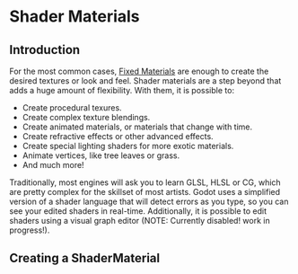 # Shader Materials

## Introduction

For the most common cases, [Fixed Materials](tutorial_fixed_materials) are enough to create the desired textures or look and feel. Shader materials are a step beyond that adds a huge amount of flexibility. With them, it is possible to:

*  Create procedural texures.
*  Create complex texture blendings.
*  Create animated materials, or materials that change with time.
*  Create refractive effects or other advanced effects.
*  Create special lighting shaders for more exotic materials.
*  Animate vertices, like tree leaves or grass.
*  And much more!

Traditionally, most engines will ask you to learn GLSL, HLSL or CG, which are pretty complex for the skillset of most artists. Godot uses a simplified version of a shader language that will detect errors as you type, so you can see your edited shaders in real-time. Additionally, it is possible to edit shaders using a visual graph editor (NOTE: Currently disabled! work in progress!).

## Creating a ShaderMaterial

